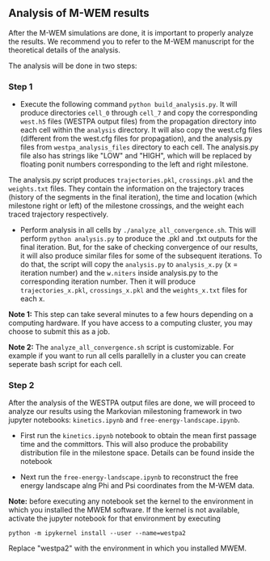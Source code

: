 ## Analysis of M-WEM results ##

After the M-WEM simulations are done, it is important to properly analyze the results. We recommend you to refer to the M-WEM manuscript for the theoretical details of the analysis. 

The analysis will be done in two steps:

### Step 1 ###

* Execute the following command ```python build_analysis.py```. It will produce directories ```cell_0``` through ```cell_7``` and copy the corresponding ```west.h5``` files (WESTPA output files) from the propagation directory into each cell within the ```analysis``` directory. It will also copy the west.cfg files (different from the west.cfg files for propagation), and the analysis.py files from ```westpa_analysis_files``` directory to each cell. The analysis.py file also has strings like "LOW" and "HIGH", which will be replaced by floating ponit numbers corresponding to the left and right milestone.

The analysis.py script produces ```trajectories.pkl```, ```crossings.pkl``` and the ```weights.txt``` files. They contain the information on the trajectory traces (history of the segments in the final iteration), the time and location (which milestone right or left) of the milestone crossings, and the weight each traced trajectory respectively.  

* Perform analysis in all cells by ```./analyze_all_convergence.sh```. This will perform ```python analysis.py``` to produce the .pkl and .txt outputs for the final iteration. But, for the sake of checking convergence of our results, it will also produce similar files for some of the subsequent iterations. To do that, the script will copy the ```analysis.py``` to ```analysis_x.py``` (x = iteration number) and the ```w.niters``` inside analysis.py to the corresponding iteration number. Then it will produce ```trajectories_x.pkl```, ```crossings_x.pkl``` and the ```weights_x.txt``` files for each x.

**Note 1:** This step can take several minutes to a few hours depending on a computing hardware. If you have access to a computing cluster, you may choose to submit this as a job.

**Note 2:** The ```analyze_all_convergence.sh``` script is customizable. For example if you want to run all cells parallelly in a cluster you can create seperate bash script for each cell.

### Step 2 ###

After the analysis of the WESTPA output files are done, we will proceed to analyze our results using the Markovian milestoning framework in two jupyter notebooks: ```kinetics.ipynb``` and ```free-energy-landscape.ipynb```. 

* First run the ```kinetics.ipynb``` notebook to obtain the mean first passage time and the committors. This will also produce the probability distribution file in the milestone space. Details can be found inside the notebook

* Next run the ```free-energy-landscape.ipynb``` to reconstruct the free energy landscape alng Phi and Psi coordinates from the M-WEM data.

**Note:** before executing any notebook set the kernel to the environment in which you installed the MWEM software. If the kernel is not available, activate the jupyter notebook for that environment by executing 

```python -m ipykernel install --user --name=westpa2```

Replace "westpa2" with the environment in which you installed MWEM.
